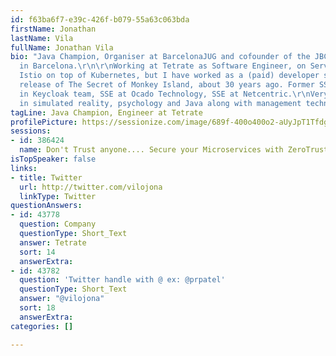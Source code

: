 ```yaml
---
id: f63ba6f7-e39c-426f-b079-55a63c063bda
firstName: Jonathan
lastName: Vila
fullName: Jonathan Vila
bio: "Java Champion, Organiser at BarcelonaJUG and cofounder of the JBCNConf conference
  in Barcelona.\r\n\r\nWorking at Tetrate as Software Engineer, on Service Mesh and
  Istio on top of Kubernetes, but I have worked as a (paid) developer since the first
  release of The Secret of Monkey Island, about 30 years ago. Former SSE at Red Hat
  in Keycloak team, SSE at Ocado Technology, SSE at Netcentric.\r\nVery interested
  in simulated reality, psychology and Java along with management technologies."
tagLine: Java Champion, Engineer at Tetrate
profilePicture: https://sessionize.com/image/689f-400o400o2-aUyJpT1Tfdg16uhhrGNrWP.png
sessions:
- id: 386424
  name: Don't Trust anyone.... Secure your Microservices with ZeroTrust approach.
isTopSpeaker: false
links:
- title: Twitter
  url: http://twitter.com/vilojona
  linkType: Twitter
questionAnswers:
- id: 43778
  question: Company
  questionType: Short_Text
  answer: Tetrate
  sort: 14
  answerExtra: 
- id: 43782
  question: 'Twitter handle with @ ex: @prpatel'
  questionType: Short_Text
  answer: "@vilojona"
  sort: 18
  answerExtra: 
categories: []

---
```

